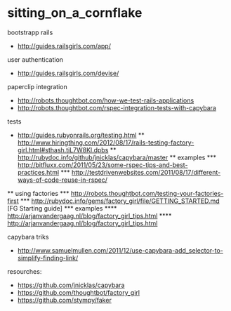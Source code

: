 sitting_on_a_cornflake
======================

bootstrapp rails 
* http://guides.railsgirls.com/app/

user authentication
* http://guides.railsgirls.com/devise/

paperclip integration 

* http://robots.thoughtbot.com/how-we-test-rails-applications
* http://robots.thoughtbot.com/rspec-integration-tests-with-capybara
  
tests
* http://guides.rubyonrails.org/testing.html
** http://www.hiringthing.com/2012/08/17/rails-testing-factory-girl.html#sthash.tiL7W8Kl.dpbs
** http://rubydoc.info/github/jnicklas/capybara/master
** examples
*** http://bitfluxx.com/2011/05/23/some-rspec-tips-and-best-practices.html
*** http://testdrivenwebsites.com/2011/08/17/different-ways-of-code-reuse-in-rspec/
  
** using factories
*** http://robots.thoughtbot.com/testing-your-factories-first
*** http://rubydoc.info/gems/factory_girl/file/GETTING_STARTED.md [FG Starting guide]
*** examples
**** http://arjanvandergaag.nl/blog/factory_girl_tips.html
**** http://arjanvandergaag.nl/blog/factory_girl_tips.html

capybara triks
* http://www.samuelmullen.com/2011/12/use-capybara-add_selector-to-simplify-finding-link/
  
  
resourches:

* https://github.com/jnicklas/capybara
* https://github.com/thoughtbot/factory_girl
* https://github.com/stympy/faker
  
